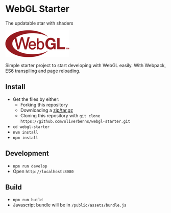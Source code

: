 # WebGL Starter

The updatable star with shaders

![WebGL Logo](./logo.png)

Simple starter project to start developing with WebGL easily. With Webpack, ES6 transpiling and page reloading.

## Install
- Get the files by either:
  - Forking this repository
  - Downloading a [zip/tar.gz](https://github.com/oliverbenns/webgl-starter/releases)
  - Cloning this repository with `git clone https://github.com/oliverbenns/webgl-starter.git`
- `cd webgl-starter`
- `nvm install`
- `npm install`

## Development
- `npm run develop`
- Open `http://localhost:8080`

## Build
- `npm run build`
- Javascript bundle will be in `/public/assets/bundle.js`
